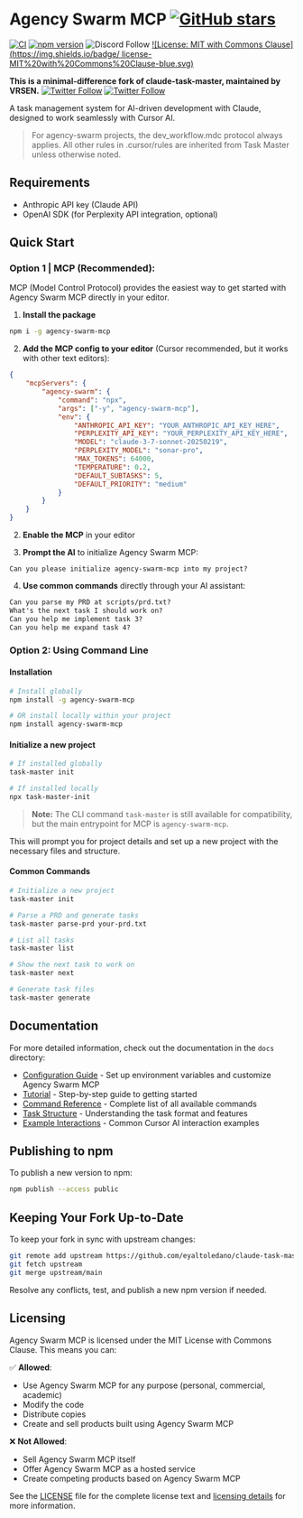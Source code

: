 # Agency Swarm MCP [![GitHub stars](https://img.shields.io/github/stars/VRSEN/agency-swarm-mcp?style=social)](https://github.com/VRSEN/agency-swarm-mcp/stargazers)

[![CI](https://github.com/VRSEN/agency-swarm-mcp/actions/workflows/ci.yml/badge.svg)](https://github.com/VRSEN/agency-swarm-mcp/actions/workflows/ci.yml) [![npm version](https://badge.fury.io/js/agency-swarm-mcp.svg)](https://badge.fury.io/js/agency-swarm-mcp) ![Discord Follow](https://dcbadge.limes.pink/api/server/https://discord.gg/cw2xBaWfFM?style=flat) [![License: MIT with Commons Clause](https://img.shields.io/badge/
license-MIT%20with%20Commons%20Clause-blue.svg)](LICENSE)

**This is a minimal-difference fork of claude-task-master, maintained by VRSEN.**
[![Twitter Follow](https://img.shields.io/twitter/follow/__vrsen__?style=flat)](https://x.com/__vrsen__)
[![Twitter Follow](https://img.shields.io/twitter/follow/nicko_ai?style=flat)](https://x.com/nicko_ai)

A task management system for AI-driven development with Claude, designed to work seamlessly with Cursor AI.

> For agency-swarm projects, the dev_workflow.mdc protocol always applies. All other rules in .cursor/rules are inherited from Task Master unless otherwise noted.

## Requirements

- Anthropic API key (Claude API)
- OpenAI SDK (for Perplexity API integration, optional)

## Quick Start

### Option 1 | MCP (Recommended):

MCP (Model Control Protocol) provides the easiest way to get started with Agency Swarm MCP directly in your editor.

1. **Install the package**

```bash
npm i -g agency-swarm-mcp
```

2. **Add the MCP config to your editor** (Cursor recommended, but it works with other text editors):

```json
{
	"mcpServers": {
		"agency-swarm": {
			"command": "npx",
			"args": ["-y", "agency-swarm-mcp"],
			"env": {
				"ANTHROPIC_API_KEY": "YOUR_ANTHROPIC_API_KEY_HERE",
				"PERPLEXITY_API_KEY": "YOUR_PERPLEXITY_API_KEY_HERE",
				"MODEL": "claude-3-7-sonnet-20250219",
				"PERPLEXITY_MODEL": "sonar-pro",
				"MAX_TOKENS": 64000,
				"TEMPERATURE": 0.2,
				"DEFAULT_SUBTASKS": 5,
				"DEFAULT_PRIORITY": "medium"
			}
		}
	}
}
```

2. **Enable the MCP** in your editor

3. **Prompt the AI** to initialize Agency Swarm MCP:

```
Can you please initialize agency-swarm-mcp into my project?
```

4. **Use common commands** directly through your AI assistant:

```txt
Can you parse my PRD at scripts/prd.txt?
What's the next task I should work on?
Can you help me implement task 3?
Can you help me expand task 4?
```

### Option 2: Using Command Line

#### Installation

```bash
# Install globally
npm install -g agency-swarm-mcp

# OR install locally within your project
npm install agency-swarm-mcp
```

#### Initialize a new project

```bash
# If installed globally
task-master init

# If installed locally
npx task-master-init
```

> **Note:** The CLI command `task-master` is still available for compatibility, but the main entrypoint for MCP is `agency-swarm-mcp`.

This will prompt you for project details and set up a new project with the necessary files and structure.

#### Common Commands

```bash
# Initialize a new project
task-master init

# Parse a PRD and generate tasks
task-master parse-prd your-prd.txt

# List all tasks
task-master list

# Show the next task to work on
task-master next

# Generate task files
task-master generate
```

## Documentation

For more detailed information, check out the documentation in the `docs` directory:

- [Configuration Guide](docs/configuration.md) - Set up environment variables and customize Agency Swarm MCP
- [Tutorial](docs/tutorial.md) - Step-by-step guide to getting started
- [Command Reference](docs/command-reference.md) - Complete list of all available commands
- [Task Structure](docs/task-structure.md) - Understanding the task format and features
- [Example Interactions](docs/examples.md) - Common Cursor AI interaction examples

## Publishing to npm

To publish a new version to npm:

```bash
npm publish --access public
```

## Keeping Your Fork Up-to-Date

To keep your fork in sync with upstream changes:

```bash
git remote add upstream https://github.com/eyaltoledano/claude-task-master.git
git fetch upstream
git merge upstream/main
```

Resolve any conflicts, test, and publish a new npm version if needed.

## Licensing

Agency Swarm MCP is licensed under the MIT License with Commons Clause. This means you can:

✅ **Allowed**:

- Use Agency Swarm MCP for any purpose (personal, commercial, academic)
- Modify the code
- Distribute copies
- Create and sell products built using Agency Swarm MCP

❌ **Not Allowed**:

- Sell Agency Swarm MCP itself
- Offer Agency Swarm MCP as a hosted service
- Create competing products based on Agency Swarm MCP

See the [LICENSE](LICENSE) file for the complete license text and [licensing details](docs/licensing.md) for more information.

